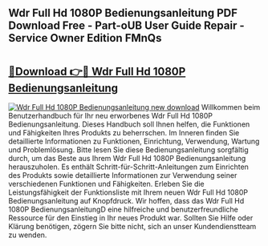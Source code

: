 ## Wdr Full Hd 1080P Bedienungsanleitung PDF Download Free - Part-oUB User Guide Repair - Service Owner Edition FMnQs

# <h2><a href="http://df4vgjt.blite.top/?on=Wdr+Full+Hd+1080P+Bedienungsanleitung">🔗Download 👉🔴 Wdr Full Hd 1080P Bedienungsanleitung</a></h2>

[![Wdr Full Hd 1080P Bedienungsanleitung new download](https://i.imgur.com/lujVjoI.png)](http://df4vgjt.blite.top/?on=Wdr+Full+Hd+1080P+Bedienungsanleitung)
Willkommen beim Benutzerhandbuch für Ihr neu erworbenes Wdr Full Hd 1080P Bedienungsanleitung. Dieses Handbuch soll Ihnen helfen, die Funktionen und Fähigkeiten Ihres Produkts zu beherrschen. Im Inneren finden Sie detaillierte Informationen zu Funktionen, Einrichtung, Verwendung, Wartung und Problemlösung. Bitte lesen Sie diese Bedienungsanleitung sorgfältig durch, um das Beste aus Ihrem Wdr Full Hd 1080P Bedienungsanleitung herauszuholen. Es enthält Schritt-für-Schritt-Anleitungen zum Einrichten des Produkts sowie detaillierte Informationen zur Verwendung seiner verschiedenen Funktionen und Fähigkeiten. Erleben Sie die Leistungsfähigkeit der Funktionsliste mit Ihrem neuen Wdr Full Hd 1080P Bedienungsanleitung auf Knopfdruck. Wir hoffen, dass das Wdr Full Hd 1080P BedienungsanleitungD eine hilfreiche und benutzerfreundliche Ressource für den Einstieg in Ihr neues Produkt war. Sollten Sie Hilfe oder Klärung benötigen, zögern Sie bitte nicht, sich an unser Kundendienstteam zu wenden.
